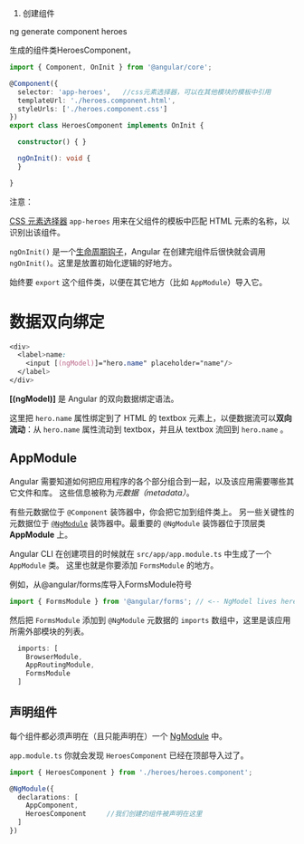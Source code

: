 1. 创建组件

ng generate component heroes

生成的组件类HeroesComponent，

```typescript
import { Component, OnInit } from '@angular/core';

@Component({
  selector: 'app-heroes',   //css元素选择器，可以在其他模块的模板中引用
  templateUrl: './heroes.component.html',
  styleUrls: ['./heroes.component.css']
})
export class HeroesComponent implements OnInit {

  constructor() { }

  ngOnInit(): void {
  }

}
```

注意： 

[CSS 元素选择器](https://developer.mozilla.org/en-US/docs/Web/CSS/Type_selectors) `app-heroes` 用来在父组件的模板中匹配 HTML 元素的名称，以识别出该组件。

`ngOnInit()` 是一个[生命周期钩子](https://angular.cn/guide/lifecycle-hooks#oninit)，Angular 在创建完组件后很快就会调用 `ngOnInit()`。这里是放置初始化逻辑的好地方。

始终要 `export` 这个组件类，以便在其它地方（比如 `AppModule`）导入它。

# 数据双向绑定

```css
<div>
  <label>name:
    <input [(ngModel)]="hero.name" placeholder="name"/>
  </label>
</div>
```

**[(ngModel)]** 是 Angular 的双向数据绑定语法。

这里把 `hero.name` 属性绑定到了 HTML 的 textbox 元素上，以便数据流可以**双向流动**：从 `hero.name` 属性流动到 textbox，并且从 textbox 流回到 `hero.name` 。

## AppModule

Angular 需要知道如何把应用程序的各个部分组合到一起，以及该应用需要哪些其它文件和库。 这些信息被称为*元数据（metadata）*。

有些元数据位于 `@Component` 装饰器中，你会把它加到组件类上。 另一些关键性的元数据位于 [`@NgModule`](https://angular.cn/guide/ngmodules) 装饰器中。最重要的 `@NgModule` 装饰器位于顶层类 **AppModule** 上。

Angular CLI 在创建项目的时候就在 `src/app/app.module.ts` 中生成了一个 `AppModule` 类。 这里也就是你要添加 `FormsModule` 的地方。

例如，从@angular/forms库导入FormsModule符号

```typescript
import { FormsModule } from '@angular/forms'; // <-- NgModel lives here
```

然后把 `FormsModule` 添加到 `@NgModule` 元数据的 `imports` 数组中，这里是该应用所需外部模块的列表。

```typescript
  imports: [
    BrowserModule,
    AppRoutingModule,
    FormsModule
  ]
```

## 声明组件

每个组件都必须声明在（且只能声明在）一个 [NgModule](https://angular.cn/guide/ngmodules) 中。

`app.module.ts` 你就会发现 `HeroesComponent` 已经在顶部导入过了。

```typescript
import { HeroesComponent } from './heroes/heroes.component';

@NgModule({
  declarations: [
    AppComponent,
    HeroesComponent     //我们创建的组件被声明在这里
  ]
})
```


